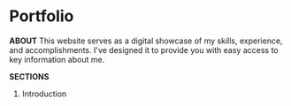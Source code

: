 # Portfolio

**ABOUT**
This website serves as a digital showcase of my skills, experience, and accomplishments. I've designed it to provide you with easy access to key information about me.

**SECTIONS**
1. Introduction
